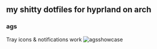 ## my shitty dotfiles for hyprland on arch

### ags
Tray icons & notifications work
![agsshowcase](https://github.com/nyox2stupid/DrunkDotFiles/assets/101525713/9dae797b-e7eb-4a12-9635-1fd414d65025)
